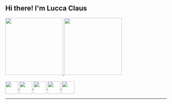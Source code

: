 ## Hi there! I'm Lucca Claus

 <div>
  <a href="https://github.com/luccaclaus">
  <img height="180em" src="https://github-readme-stats-six-navy-80.vercel.app/api?username=luccaclaus&show_icons=true&theme=cobalt&include_all_commits=true&count_private=true"/>
  <img height="180em" src="https://github-readme-stats-six-navy-80.vercel.app/api/top-langs/?username=luccaclaus&layout=compact&langs_count=10&theme=cobalt&count_private=true"/>
</div>

<div style="display: inline_block"><br>
  <img align="center" height="40" widht="40" src="https://cdn.jsdelivr.net/gh/devicons/devicon@latest/icons/c/c-original.svg" />
  <img align="center" height="40" widht="40" src="https://cdn.jsdelivr.net/gh/devicons/devicon@latest/icons/swift/swift-original.svg" />
  <img align="center" height="40" widht="40" src="https://cdn.jsdelivr.net/gh/devicons/devicon@latest/icons/css3/css3-original.svg" />
  <img align="center" height="40" widht="40" src="https://cdn.jsdelivr.net/gh/devicons/devicon@latest/icons/html5/html5-original.svg" />
  <img align="center" height="40" widht="40" src="https://cdn.jsdelivr.net/gh/devicons/devicon@latest/icons/python/python-original.svg" />
</div>

---
